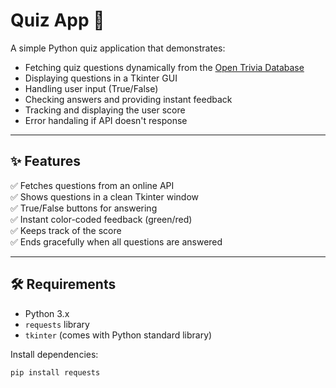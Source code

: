 # Quiz App 🎯

A simple Python quiz application that demonstrates:

- Fetching quiz questions dynamically from the [Open Trivia Database](https://opentdb.com/)
- Displaying questions in a Tkinter GUI
- Handling user input (True/False)
- Checking answers and providing instant feedback
- Tracking and displaying the user score
- Error handaling if API doesn't response

---

## ✨ Features

✅ Fetches questions from an online API  
✅ Shows questions in a clean Tkinter window  
✅ True/False buttons for answering  
✅ Instant color-coded feedback (green/red)  
✅ Keeps track of the score  
✅ Ends gracefully when all questions are answered

---

## 🛠️ Requirements

- Python 3.x
- `requests` library
- `tkinter` (comes with Python standard library)

Install dependencies:

```bash
pip install requests
